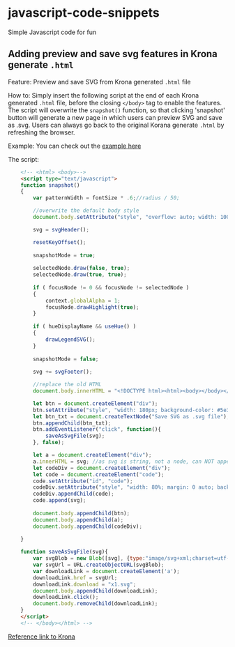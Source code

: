 # javascript-code-snippets

Simple Javascript code for fun

## Adding preview and save svg features in Krona generate `.html` 

Feature: Preview and save SVG from Krona generated `.html` file 

How to: Simply insert the following script at the end of each Krona generated `.html` file, before the closing `</body>` tag to enable the features.  The script will overwrite the `snapshot()` function, so that clicking 'snapshot' button will generate a new page in which users can preview SVG and save as .svg.  Users can always go back to the original Korana generate `.html` by refreshing the browser.

Example: You can check out the [example here](https://liao0015.github.io/javascript-code-snippets/)

The script:
```html
	<!-- <html> <body>-->
	<script type="text/javascript">
	function snapshot()
	{
		var patternWidth = fontSize * .6;//radius / 50;

		//overwrite the default body style
		document.body.setAttribute("style", "overflow: auto; width: 100%");

		svg = svgHeader();

		resetKeyOffset();
		
		snapshotMode = true;
		
		selectedNode.draw(false, true);
		selectedNode.draw(true, true);
		
		if ( focusNode != 0 && focusNode != selectedNode )
		{
			context.globalAlpha = 1;
			focusNode.drawHighlight(true);
		}
		
		if ( hueDisplayName && useHue() )
		{
			drawLegendSVG();
		}
		
		snapshotMode = false;
		
		svg += svgFooter();

		//replace the old HTML
		document.body.innerHTML = "<!DOCTYPE html><html><body></body></html>";

		let btn = document.createElement("div");
		btn.setAttribute("style", "width: 180px; background-color: #5e35b1; box-shadow: 5px 5px 5px #bdbdbd; color: #fff; margin: 0 auto; padding: 10px; cursor: pointer");
		let btn_txt = document.createTextNode("Save SVG as .svg file");
		btn.appendChild(btn_txt);
		btn.addEventListener("click", function(){
			saveAsSvgFile(svg);
		}, false);

		let a = document.createElement("div");
		a.innerHTML = svg; //as svg is string, not a node, can NOT appendChild()
		let codeDiv = document.createElement("div");
		let code = document.createElement("code");
		code.setAttribute("id", "code");
		codeDiv.setAttribute("style", "width: 80%; margin: 0 auto; background-color: #fafafa");
		codeDiv.appendChild(code);
		code.append(svg);
		
		document.body.appendChild(btn);
		document.body.appendChild(a);
		document.body.appendChild(codeDiv);
		
	}

	function saveAsSvgFile(svg){
		var svgBlob = new Blob([svg], {type:"image/svg+xml;charset=utf-8"});
		var svgUrl = URL.createObjectURL(svgBlob);
		var downloadLink = document.createElement('a');
		downloadLink.href = svgUrl;
		downloadLink.download = "x1.svg";
		document.body.appendChild(downloadLink);
		downloadLink.click();
		document.body.removeChild(downloadLink);
	}
	</script>
	<!-- </body></html> -->
```

[Reference link to Krona](https://github.com/marbl/Krona)